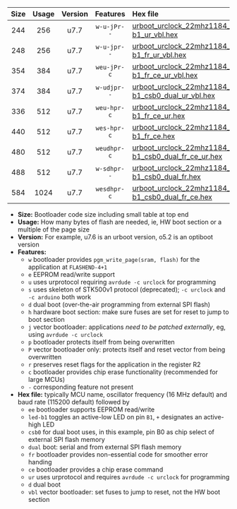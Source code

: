 |Size|Usage|Version|Features|Hex file|
|:-:|:-:|:-:|:-:|:--|
|244|256|u7.7|`w-u-jPr--`|[urboot_urclock_22mhz1184_38400bps_led-b1_ur_vbl.hex](https://raw.githubusercontent.com/stefanrueger/urboot.hex/main/boards/urclock/fcpu_22mhz1184/38400_bps/urboot_urclock_22mhz1184_38400bps_led-b1_ur_vbl.hex)|
|248|256|u7.7|`w-u-jpr--`|[urboot_urclock_22mhz1184_38400bps_led-b1_fr_ur_vbl.hex](https://raw.githubusercontent.com/stefanrueger/urboot.hex/main/boards/urclock/fcpu_22mhz1184/38400_bps/urboot_urclock_22mhz1184_38400bps_led-b1_fr_ur_vbl.hex)|
|354|384|u7.7|`weu-jPr-c`|[urboot_urclock_22mhz1184_38400bps_ee_led-b1_fr_ce_ur_vbl.hex](https://raw.githubusercontent.com/stefanrueger/urboot.hex/main/boards/urclock/fcpu_22mhz1184/38400_bps/urboot_urclock_22mhz1184_38400bps_ee_led-b1_fr_ce_ur_vbl.hex)|
|374|384|u7.7|`w-udjpr--`|[urboot_urclock_22mhz1184_38400bps_led-b1_csb0_dual_ur_vbl.hex](https://raw.githubusercontent.com/stefanrueger/urboot.hex/main/boards/urclock/fcpu_22mhz1184/38400_bps/urboot_urclock_22mhz1184_38400bps_led-b1_csb0_dual_ur_vbl.hex)|
|336|512|u7.7|`weu-hpr-c`|[urboot_urclock_22mhz1184_38400bps_ee_led-b1_fr_ce_ur.hex](https://raw.githubusercontent.com/stefanrueger/urboot.hex/main/boards/urclock/fcpu_22mhz1184/38400_bps/urboot_urclock_22mhz1184_38400bps_ee_led-b1_fr_ce_ur.hex)|
|440|512|u7.7|`wes-hpr-c`|[urboot_urclock_22mhz1184_38400bps_ee_led-b1_fr_ce.hex](https://raw.githubusercontent.com/stefanrueger/urboot.hex/main/boards/urclock/fcpu_22mhz1184/38400_bps/urboot_urclock_22mhz1184_38400bps_ee_led-b1_fr_ce.hex)|
|480|512|u7.7|`weudhpr-c`|[urboot_urclock_22mhz1184_38400bps_ee_led-b1_csb0_dual_fr_ce_ur.hex](https://raw.githubusercontent.com/stefanrueger/urboot.hex/main/boards/urclock/fcpu_22mhz1184/38400_bps/urboot_urclock_22mhz1184_38400bps_ee_led-b1_csb0_dual_fr_ce_ur.hex)|
|488|512|u7.7|`w-sdhpr--`|[urboot_urclock_22mhz1184_38400bps_led-b1_csb0_dual_fr.hex](https://raw.githubusercontent.com/stefanrueger/urboot.hex/main/boards/urclock/fcpu_22mhz1184/38400_bps/urboot_urclock_22mhz1184_38400bps_led-b1_csb0_dual_fr.hex)|
|584|1024|u7.7|`wesdhpr-c`|[urboot_urclock_22mhz1184_38400bps_ee_led-b1_csb0_dual_fr_ce.hex](https://raw.githubusercontent.com/stefanrueger/urboot.hex/main/boards/urclock/fcpu_22mhz1184/38400_bps/urboot_urclock_22mhz1184_38400bps_ee_led-b1_csb0_dual_fr_ce.hex)|

- **Size:** Bootloader code size including small table at top end
- **Usage:** How many bytes of flash are needed, ie, HW boot section or a multiple of the page size
- **Version:** For example, u7.6 is an urboot version, o5.2 is an optiboot version
- **Features:**
  + `w` bootloader provides `pgm_write_page(sram, flash)` for the application at `FLASHEND-4+1`
  + `e` EEPROM read/write support
  + `u` uses urprotocol requiring `avrdude -c urclock` for programming
  + `s` uses skeleton of STK500v1 protocol (deprecated); `-c urclock` and `-c arduino` both work
  + `d` dual boot (over-the-air programming from external SPI flash)
  + `h` hardware boot section: make sure fuses are set for reset to jump to boot section
  + `j` vector bootloader: applications *need to be patched externally*, eg, using `avrdude -c urclock`
  + `p` bootloader protects itself from being overwritten
  + `P` vector bootloader only: protects itself and reset vector from being overwritten
  + `r` preserves reset flags for the application in the register R2
  + `c` bootloader provides chip erase functionality (recommended for large MCUs)
  + `-` corresponding feature not present
- **Hex file:** typically MCU name, oscillator frequency (16 MHz default) and baud rate (115200 default) followed by
  + `ee` bootloader supports EEPROM read/write
  + `led-b1` toggles an active-low LED on pin `B1`, `+` designates an active-high LED
  + `csb0` for dual boot uses, in this example, pin B0 as chip select of external SPI flash memory
  + `dual` boot: serial and from external SPI flash memory
  + `fr` bootloader provides non-essential code for smoother error handing
  + `ce` bootloader provides a chip erase command
  + `ur` uses urprotocol and requires `avrdude -c urclock` for programming
  + `d` dual boot
  + `vbl` vector bootloader: set fuses to jump to reset, not the HW boot section
